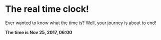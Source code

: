 # The real time clock!

Ever wanted to know what the time is? Well, your journey is about to end!

**The time is Nov 25, 2017, 06:00**